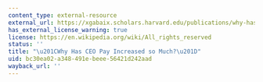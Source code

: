 ```yaml
---
content_type: external-resource
external_url: https://xgabaix.scholars.harvard.edu/publications/why-has-ceo-pay-increased-so-much
has_external_license_warning: true
license: https://en.wikipedia.org/wiki/All_rights_reserved
status: ''
title: "\u201CWhy Has CEO Pay Increased so Much?\u201D"
uid: bc30ea02-a348-491e-beee-56421d242aad
wayback_url: ''
---
```


